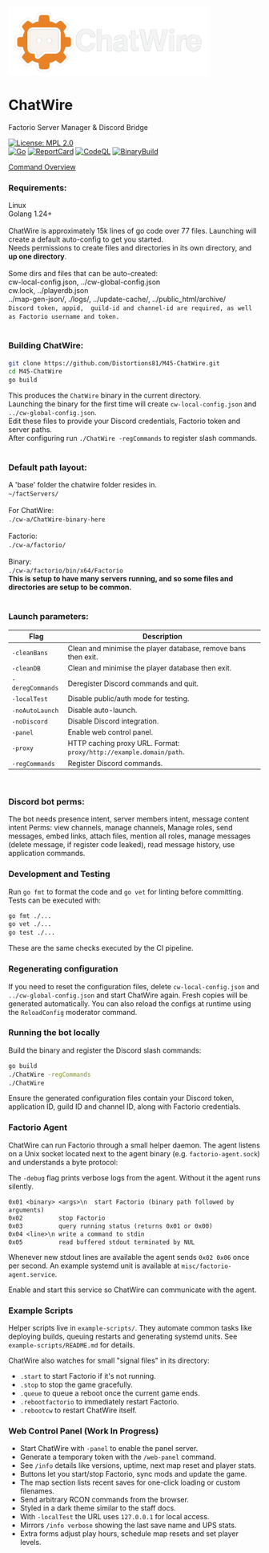 <img src="img-source/logo-readme.png" alt="ChatWire Logo" width="400" height="137">

# ChatWire

Factorio Server Manager & Discord Bridge

[![License: MPL 2.0](https://img.shields.io/badge/License-MPL_2.0-brightgreen.svg)](https://opensource.org/licenses/MPL-2.0)
<br>
[![Go](https://github.com/Distortions81/M45-ChatWire/actions/workflows/go.yml/badge.svg)](https://github.com/Distortions81/M45-ChatWire/actions/workflows/go.yml)
[![ReportCard](https://github.com/Distortions81/M45-ChatWire/actions/workflows/report.yml/badge.svg)](https://github.com/Distortions81/M45-ChatWire/actions/workflows/report.yml)
[![CodeQL](https://github.com/Distortions81/M45-ChatWire/actions/workflows/codeql-analysis.yml/badge.svg)](https://github.com/Distortions81/M45-ChatWire/actions/workflows/codeql-analysis.yml)
[![BinaryBuild](https://github.com/Distortions81/M45-ChatWire/actions/workflows/build-linux64.yml/badge.svg)](https://github.com/Distortions81/M45-ChatWire/actions/workflows/build-linux64.yml)

[Command Overview](https://m45sci.xyz/help-discord-staff.html)

### Requirements:
Linux<br>
Golang 1.24+<br>
<br>
ChatWire is approximately 15k lines of go code over 77 files.
Launching will create a default auto-config to get you started.<br>
Needs permissions to create files and directories in its own directory, and **up one directory**.<br>
<br>
Some dirs and files that can be auto-created:<br>
cw-local-config.json, ../cw-global-config.json<br>
cw.lock, ../playerdb.json<br>
../map-gen-json/, ./logs/, ../update-cache/, ../public_html/archive/<br>
`Discord token, appid,  guild-id and channel-id are required, as well as Factorio username and token.`<br>
<br>
### Building ChatWire:<br>
```bash
git clone https://github.com/Distortions81/M45-ChatWire.git
cd M45-ChatWire
go build
```
This produces the `ChatWire` binary in the current directory.<br>
Launching the binary for the first time will create `cw-local-config.json` and `../cw-global-config.json`.<br>
Edit these files to provide your Discord credentials, Factorio token and server paths.<br>
After configuring run `./ChatWire -regCommands` to register slash commands.<br>
<br>
### Default path layout:<br>
A 'base' folder the chatwire folder resides in.<br>
`~/factServers/`<br>
<br>
For ChatWire:<br>
`./cw-a/ChatWire-binary-here`<br>
<br>
Factorio:<br>
`./cw-a/factorio/`<br>
<br>
Binary:<br>
`./cw-a/factorio/bin/x64/Factorio`<br>
**This is setup to have many servers running, and so some files and directories are setup to be common.**<br>
<br>
        
### Launch parameters:

| Flag | Description |
|------|-------------|
| `-cleanBans` | Clean and minimise the player database, remove bans then exit. |
| `-cleanDB` | Clean and minimise the player database then exit. |
| `-deregCommands` | Deregister Discord commands and quit. |
| `-localTest` | Disable public/auth mode for testing. |
| `-noAutoLaunch` | Disable auto-launch. |
| `-noDiscord` | Disable Discord integration. |
| `-panel` | Enable web control panel. |
| `-proxy` | HTTP caching proxy URL. Format: `proxy/http://example.domain/path`. |
| `-regCommands` | Register Discord commands. |
<br>

### Discord bot perms:
The bot needs presence intent, server members intent, message content intent
Perms: view channels, manage channels, Manage roles, send messages, embed links, attach files, mention all roles, manage messages (delete message, if register code leaked), read message history, use application commands.

### Development and Testing

Run `go fmt` to format the code and `go vet` for linting before committing. Tests can be executed with:
```bash
go fmt ./...
go vet ./...
go test ./...
```
These are the same checks executed by the CI pipeline.

### Regenerating configuration

If you need to reset the configuration files, delete `cw-local-config.json` and `../cw-global-config.json` and start ChatWire again. Fresh copies will be generated automatically. You can also reload the configs at runtime using the `ReloadConfig` moderator command.

### Running the bot locally

Build the binary and register the Discord slash commands:
```bash
go build
./ChatWire -regCommands
./ChatWire
```
Ensure the generated configuration files contain your Discord token, application ID, guild ID and channel ID, along with Factorio credentials.

### Factorio Agent

ChatWire can run Factorio through a small helper daemon. The agent listens on a
Unix socket located next to the agent binary (e.g. `factorio-agent.sock`) and understands a byte protocol:

The `-debug` flag prints verbose logs from the agent. Without it the agent runs silently.

```
0x01 <binary> <args>\n  start Factorio (binary path followed by arguments)
0x02          stop Factorio
0x03          query running status (returns 0x01 or 0x00)
0x04 <line>\n write a command to stdin
0x05          read buffered stdout terminated by NUL
```

Whenever new stdout lines are available the agent sends `0x02 0x06` once per
second. An example systemd unit is available at `misc/factorio-agent.service`.

Enable and start this service so ChatWire can communicate with the agent.

### Example Scripts

Helper scripts live in `example-scripts/`. They automate common tasks like
deploying builds, queuing restarts and generating systemd units. See
`example-scripts/README.md` for details.

ChatWire also watches for small "signal files" in its directory:

* `.start` to start Factorio if it's not running.
* `.stop` to stop the game gracefully.
* `.queue` to queue a reboot once the current game ends.
* `.rebootfactorio` to immediately restart Factorio.
* `.rebootcw` to restart ChatWire itself.

### Web Control Panel (Work In Progress)

- Start ChatWire with `-panel` to enable the panel server.
- Generate a temporary token with the `/web-panel` command.
- See `/info` details like versions, uptime, next map reset and player stats.
- Buttons let you start/stop Factorio, sync mods and update the game.
- The map section lists recent saves for one-click loading or custom filenames.
- Send arbitrary RCON commands from the browser.
- Styled in a dark theme similar to the staff docs.
- With `-localTest` the URL uses `127.0.0.1` for local access.
- Mirrors `/info verbose` showing the last save name and UPS stats.
- Extra forms adjust play hours, schedule map resets and set player levels.

